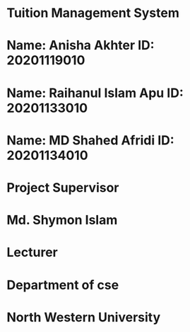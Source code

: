 # Tuition Management System 
# Name: Anisha Akhter ID: 20201119010
# Name: Raihanul Islam Apu ID: 20201133010
# Name: MD Shahed Afridi ID: 20201134010






# Project Supervisor
# Md.  Shymon Islam
# Lecturer
# Department of cse
# North Western University 
